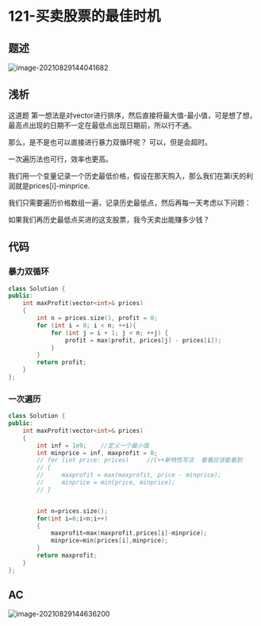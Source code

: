 # 121-买卖股票的最佳时机

## 题述

![image-20210829144041682](http://happygoing.oss-cn-beijing.aliyuncs.com/img/image-20210829144041682.png)

## 浅析

这道题  第一想法是对vector进行排序，然后直接将最大值-最小值，可是想了想，最高点出现的日期不一定在最低点出现日期前，所以行不通。

那么，是不是也可以直接进行暴力双循环呢？  可以，但是会超时。

一次遍历法也可行，效率也更高。

我们用一个变量记录一个历史最低价格，假设在那天购入，那么我们在第i天的利润就是prices[i]-minprice.

我们只需要遍历价格数组一遍，记录历史最低点，然后再每一天考虑以下问题：

如果我们再历史最低点买进的这支股票，我今天卖出能赚多少钱？

## 代码

### 暴力双循环

```c++
class Solution {
public:
    int maxProfit(vector<int>& prices) 
    {
        int n = prices.size(), profit = 0;
        for (int i = 0; i < n; ++i){
            for (int j = i + 1; j < n; ++j) {
                profit = max(profit, prices[j] - prices[i]);
            }
        }
        return profit;
    }
};
```

### 一次遍历

```c++
class Solution {
public:
    int maxProfit(vector<int>& prices) 
    {
        int inf = 1e9;    //定义一个最小值
        int minprice = inf, maxprofit = 0;
        // for (int price: prices)     //C++新特性写法  看看应该能看到
        // {
        //     maxprofit = max(maxprofit, price - minprice);
        //     minprice = min(price, minprice);
        // }


        int n=prices.size();
        for(int i=0;i<n;i++)
        {
            maxprofit=max(maxprofit,prices[i]-minprice);
            minprice=min(prices[i],minprice);
        }
        return maxprofit;
    }
};

```



## AC

![image-20210829144636200](http://happygoing.oss-cn-beijing.aliyuncs.com/img/image-20210829144636200.png)